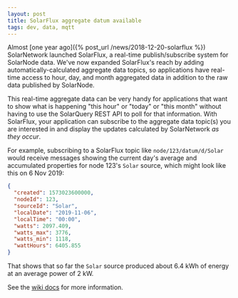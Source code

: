 ```yaml
---
layout: post
title: SolarFlux aggregate datum available
tags: dev, data, mqtt
---
```

Almost [one year ago]({% post_url /news/2018-12-20-solarflux %}) SolarNetwork launched SolarFlux,
a real-time publish/subscribe system for SolarNode data. We've now expanded SolarFlux's reach by
adding automatically-calculated aggregate data topics, so applications have real-time access
to hour, day, and month aggregated data in addition to the raw data published by SolarNode.

This real-time aggregate data can be very handy for applications that want to show what is happening
"this hour" or "today" or "this month" without having to use the SolarQuery REST API to poll for
that information. With SolarFlux, your application can subscribe to the aggregate data topic(s)
you are interested in and display the updates calculated by SolarNetwork _as they occur_.

For example, subscribing to a SolarFlux topic like `node/123/datum/d/Solar` would receive messages
showing the current day's average and accumulated properties for node 123's `Solar` source,
which might look like this on 6 Nov 2019:

```json
{
  "created": 1573023600000,
  "nodeId": 123,
  "sourceId": "Solar",
  "localDate": "2019-11-06",
  "localTime": "00:00",
  "watts": 2097.409,
  "watts_max": 3776,
  "watts_min": 1118,
  "wattHours": 6405.855
}
```

That shows that so far the `Solar` source produced about 6.4 kWh of energy at an average power of 
2 kW.

See the [wiki docs][api-docs] for more information.

[api-docs]: https://github.com/SolarNetwork/solarnetwork/wiki/SolarFlux-API#publishing-solarnet-aggregate-datum
